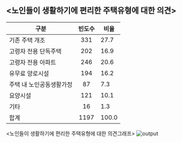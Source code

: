 ## <노인들이 생활하기에 편리한 주택유형에 대한 의견>
| 구분 | 빈도수 | 비율 |
| -------- | :------: | --------|
| 기존 주택 개조  | 331 | 27.7 |
|고령자 전용 단독주택|202|16.9|
|고령자 전용 아파트|246|20.6|
|유무료 양로시설 |194|16.2|
|주택 내 노인공동생활가정|87|7.3|
|요양시설|121|10.1|
|기타|16|1.3|
|합계|1197|100.0|

<노인들이 생활하기에 편리한 주택유형에 대한 의견그래프>
![output](https://user-images.githubusercontent.com/101121953/169926184-4ac94be2-d5d7-4e97-bce6-c2d946362e1f.png)